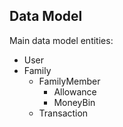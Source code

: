 ## Data Model
Main data model entities:
- User
- Family
  - FamilyMember
    - Allowance
    - MoneyBin
  - Transaction
